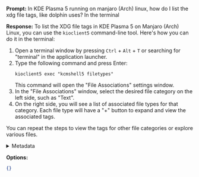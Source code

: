 **Prompt:**
In KDE Plasma 5 running on manjaro (Arch) linux, how do I list the xdg
file tags, like dolphin uses? In the terminal

**Response:**
To list the XDG file tags in KDE Plasma 5 on Manjaro (Arch) Linux, you can use the `kioclient5` command-line tool. Here's how you can do it in the terminal:

1. Open a terminal window by pressing `Ctrl` + `Alt` + `T` or searching for "terminal" in the application launcher.
2. Type the following command and press Enter:
   ```
   kioclient5 exec "kcmshell5 filetypes"
   ```
   This command will open the "File Associations" settings window.
3. In the "File Associations" window, select the desired file category on the left side, such as "Text".
4. On the right side, you will see a list of associated file types for that category.
   Each file type will have a "+" button to expand and view the associated tags.

You can repeat the steps to view the tags for other file categories or explore various files.

<details><summary>Metadata</summary>

- Duration: 7825 ms
- Datetime: 2023-09-03T10:14:11.099488
- Model: gpt-3.5-turbo-0613

</details>

**Options:**
```json
{}
```

